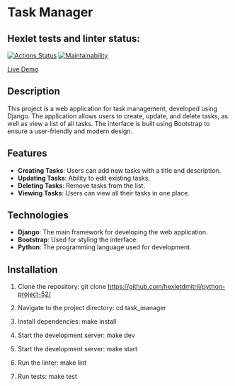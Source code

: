 # Task Manager

## Hexlet tests and linter status:
[![Actions Status](https://github.com/hexletdmitrii/python-project-52/actions/workflows/hexlet-check.yml/badge.svg)](https://github.com/hexletdmitrii/python-project-52/actions)
[![Maintainability](https://api.codeclimate.com/v1/badges/9c2840692547e0af1b71/maintainability)](https://codeclimate.com/github/hexletdmitrii/python-project-52/maintainability)

[Live Demo](https://python-project-52-7j3i.onrender.com/)

## Description

This project is a web application for task management, developed using Django. The application allows users to create, update, and delete tasks, as well as view a list of all tasks. The interface is built using Bootstrap to ensure a user-friendly and modern design.

## Features

- **Creating Tasks**: Users can add new tasks with a title and description.
- **Updating Tasks**: Ability to edit existing tasks.
- **Deleting Tasks**: Remove tasks from the list.
- **Viewing Tasks**: Users can view all their tasks in one place.

## Technologies

- **Django**: The main framework for developing the web application.
- **Bootstrap**: Used for styling the interface.
- **Python**: The programming language used for development.

## Installation

1. Clone the repository:
    git clone https://github.com/hexletdmitrii/python-project-52/

2. Navigate to the project directory:
    cd task_manager

3. Install dependencies:
    make install

4. Start the development server:
    make dev

5. Start the development server:
    make start

6. Run the linter:
    make lint

7. Run tests:
    make test
